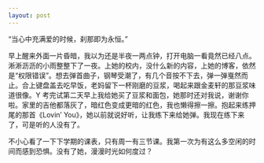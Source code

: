 ```yaml
---
layout: post
---
```


“当心中充满爱的时候，刹那即为永恒。”

早上醒来外面一片昏暗，我以为还是半夜一两点钟，打开电脑一看竟然已经八点。淅淅沥沥的小雨整整下了一夜。上她的校内，没什么新的内容，上她的博客，依然是“权限错误”。想去弹首曲子，钢琴受潮了，有几个音按不下去，弹一弹戛然而止。合上键盘盖去吃早饭，老妈留下一杯刚磨的豆浆，喝起来跟金麦轩的那豆浆味道很像。Y 考完试第二天早上我给她买了豆浆和面包，她那时还对我说，谢谢你啦。家里的吉他都落灰了，暗红色变成更暗的红色，我也懒得擦一擦。抱起来练押尾的那首《Lovin’ You》，她以前就说好听，让我练下来给她弹。我现在练下来了，可是听的人没有了。

不小心看了一下下学期的课表，只有周一有三节课。我第一次为有这么多空闲的时间而感到恐惧。没有了她，漫漫时光如何度过？
